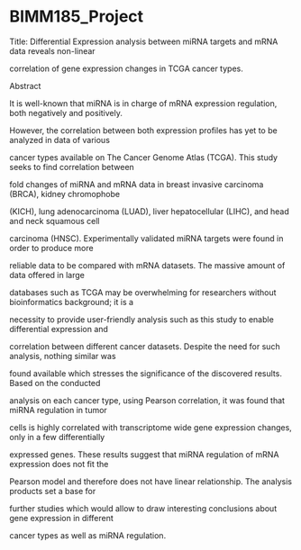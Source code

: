 BIMM185_Project
===============

Title: Differential Expression analysis between miRNA targets and mRNA data reveals non-linear 

correlation of gene expression changes in TCGA cancer types.


Abstract

It is well-known that miRNA is in charge of mRNA expression regulation, both negatively and positively. 

However, the correlation between both expression profiles has yet to be analyzed in data of various 

cancer types available on The Cancer Genome Atlas (TCGA). This study seeks to find correlation between 

fold changes of miRNA and mRNA data in breast invasive carcinoma (BRCA), kidney chromophobe 

(KICH), lung adenocarcinoma (LUAD), liver hepatocellular (LIHC), and head and neck squamous cell 

carcinoma (HNSC). Experimentally validated miRNA targets were found in order to produce more 

reliable data to be compared with mRNA datasets. The massive amount of data offered in large 

databases such as TCGA may be overwhelming for researchers without bioinformatics background; it is a 

necessity to provide user-friendly analysis such as this study to enable differential expression and 

correlation between different cancer datasets. Despite the need for such analysis, nothing similar was 

found available which stresses the significance of the discovered results. Based on the conducted 

analysis on each cancer type, using Pearson correlation, it was found that miRNA regulation in tumor 

cells is highly correlated with transcriptome wide gene expression changes, only in a few differentially 

expressed genes. These results suggest that miRNA regulation of mRNA expression does not fit the 

Pearson model and therefore does not have linear relationship. The analysis products set a base for 

further studies which would allow to draw interesting conclusions about gene expression in different 

cancer types as well as miRNA regulation.
